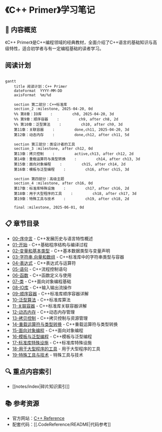 # 《C++ Primer》学习笔记

## 📝 内容概览
《C++ Primer》是C++编程领域的经典教材，全面介绍了C++语言的基础知识与高级特性，适合初学者与有一定编程基础的读者学习。

## 阅读计划


```mermaid

gantt
    title 阅读计划：C++ Primer
    dateFormat  YYYY-MM-DD
    axisFormat  %m/%d

    section 第二部分：C++标准库
    section_2 :milestone, 2025-04-20, 0d
    %% 第8章：IO库    :         ch8, 2025-04-20, 3d
    %% 第9章：顺序容器    :         ch9, after ch8, 2d
    %% 第10章：泛型算法    :         ch10, after ch9, 3d
    第11章：关联容器    :         done,ch11, 2025-04-20, 3d
    第12章：动态内存    :         done,ch12, after ch11, 5d

    section 第三部分：类设计者的工具
    section_3 :milestone, after ch12, 0d
    第13章：拷贝控制    :         active,ch13, after ch12, 2d
    第14章：重载运算符与类型转换    :         ch14, after ch13, 3d
    第15章：面向对象编程    :         ch15, after ch14, 2d
    第16章：模板与泛型编程    :         ch16, after ch15, 3d

    section 第四部分：高级主题
    section_4 :milestone, after ch16, 0d
    第17章：标准库特殊设施    :         ch17, after ch16, 2d
    第18章：用于大型程序的工具    :         ch18, after ch17, 3d
    第19章：特殊工具与技术    :         ch19, after ch18, 2d
    
    final :milestone, 2025-06-01, 0d

```

## 📋 章节目录
- [00-序中言](./00-序中言) - C++发展历史与语言特性概述
- [01-开始](./01-开始.md) - C++基础程序结构与编译过程
- [02-变量和基本类型](./02-变量和基本类型.md) - C++基本数据类型与变量声明
- [03-字符串,向量和数组](./03-字符串,向量和数组.md) - C++标准库中的字符串类型与容器
- [04-表达式](./04-表达式.md) - C++表达式与运算符
- [05-语句](./05-语句.md) - C++流程控制语句
- [06-函数](./06-函数.md) - C++函数定义与使用
- [07-类](./07-类.md) - C++面向对象编程基础
- [08-IO库](./08-IO库.md) - C++输入输出流操作
- [09-顺序容器](./09-顺序容器.md) - C++标准库顺序容器详解
- [10-泛型算法](./10-泛型算法.md) - C++标准库算法
- [11-关联容器](./11-关联容器.md) - C++标准库关联容器详解
- [12-动态内存](./12-动态内存.md) - C++动态内存管理
- [13-拷贝控制](./13-拷贝控制.md) - C++拷贝控制与资源管理
- [14-重载运算符与类型转换](./14-重载运算符与类型转换.md) - C++重载运算符与类型转换
- [15-面向对象编程](./15-面向对象编程.md) - C++面向对象编程
- [16-模板与泛型编程](./16-模板与泛型编程.md) - C++模板与泛型编程
- [17-标准库特殊设施](./17-标准库特殊设施.md) - C++标准库特殊设施
- [18-用于大型程序的工具](./18-用于大型程序的工具) - 用于大型程序的工具
- [19-特殊工具与技术](./19-特殊工具与技术.md) - 特殊工具与技术

## 🔍 重点内容索引
- [[notes/index|碎片知识索引]]

## 📚 参考资源
- 官方网站：[C++ Reference](http://www.cplusplus.com/)
- 配套代码：[[.CodeReference/README|代码参考]] 
